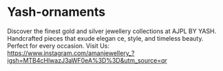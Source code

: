 # Yash-ornaments
Discover the finest gold and silver jewellery collections at AJPL BY YASH. Handcrafted pieces that exude elegan ce, style, and timeless beauty. Perfect for every occasion.
Visit Us: https://www.instagram.com/amanjewellery_?igsh=MTB4cHlwazJ3aWF0eA%3D%3D&utm_source=qr
